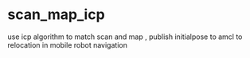 # scan_map_icp
use icp algorithm to match scan and map , publish initialpose to amcl to relocation in mobile robot navigation
